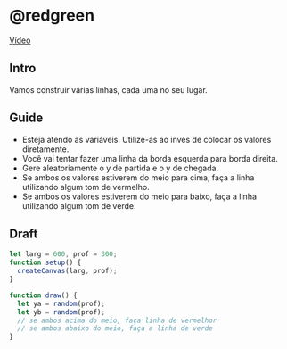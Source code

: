 # @redgreen

[Vídeo](https://user-images.githubusercontent.com/4747652/227686774-64c315c7-051a-403b-bb2d-e6cbee9902eb.mp4)

## Intro

Vamos construir várias linhas, cada uma no seu lugar.

## Guide

- Esteja atendo às variáveis. Utilize-as ao invés de colocar os valores diretamente.
- Você vai tentar fazer uma linha da borda esquerda para borda direita.
- Gere aleatoriamente o y de partida e o y de chegada.
- Se ambos os valores estiverem do meio para cima, faça a linha utilizando algum tom de vermelho.
- Se ambos os valores estiverem do meio para baixo, faça a linha utilizando algum tom de verde.

## Draft

```js
let larg = 600, prof = 300;
function setup() {
  createCanvas(larg, prof);
}

function draw() {
  let ya = random(prof);
  let yb = random(prof);
  // se ambos acima do meio, faça linha de vermelhor
  // se ambos abaixo do meio, faça a linha de verde
}
```
